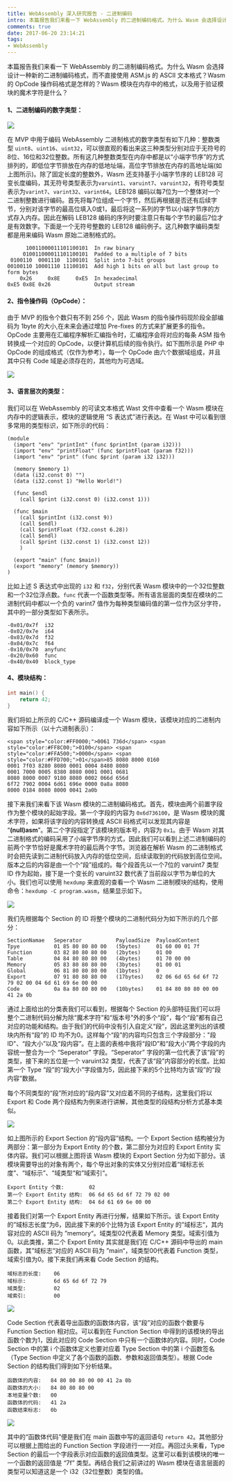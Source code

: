 ```yaml
---
title: WebAssembly 深入研究报告 - 二进制编码
intro: 本篇报告我们来看一下 WebAssembly 的二进制编码格式。为什么 Wasm 会选择设计一种新的二进制编码格式，而不直接使用 ASM.js 的 ASCII 文本格式？Wasm 的 OpCode 操作码格式是怎样的？Wasm 模块在内存中的格式，以及用于验证模块的魔术字符是什么？
comments: true
date: 2017-06-20 23:14:21
tags:
- WebAssembly
---
```


本篇报告我们来看一下 WebAssembly 的二进制编码格式。为什么 Wasm 会选择设计一种新的二进制编码格式，而不直接使用 ASM.js 的 ASCII 文本格式？Wasm 的 OpCode 操作码格式是怎样的？Wasm 模块在内存中的格式，以及用于验证模块的魔术字符是什么？

#### 1、二进制编码的数字类型：

![](1.png)

在 MVP 中用于编码 WebAssembly 二进制格式的数字类型有如下几种：整数类型 `uint8`、`uint16`、`uint32`，可以很直观的看出来这三种类型分别对应于无符号的8位、16位和32位整数。所有这几种整数类型在内存中都是以“小端字节序”的方式排列的，即低位字节排放在内存的低地址端，高位字节排放在内存的高地址端(如上图所示)。除了固定长度的整数外，Wasm 还支持基于小端字节序的 LEB128 可变长度编码，其无符号类型表示为`varuint1`、`varuint7`、`varuint32`，有符号类型表示为`varint7`、`varint32`、`varint64`。LEB128 编码以每7位为一个整体对一个二进制整数进行编码。首先将每7位组成一个字节，然后再根据是否还有后续字节，分别对该字节的最高位填入0或1，最后将这一系列的字节以小端字节序的方式存入内存。因此在解码 LEB128 编码的序列时要注意只有每个字节的最后7位才是有效数字。下面是一个无符号整数的 LEB128 编码例子。这几种数字编码类型都是用来编码 Wasm 原始二进制格式的。

 
```text
      10011000011101100101  In raw binary
     010011000011101100101  Padded to a multiple of 7 bits
 0100110  0001110  1100101  Split into 7-bit groups
00100110 10001110 11100101  Add high 1 bits on all but last group to form bytes
    0x26     0x8E     0xE5  In hexadecimal
0xE5 0x8E 0x26              Output stream
```

#### 2、指令操作码（OpCode）：

由于 MVP 的指令个数只有不到 256 个，因此 Wasm 的指令操作码现阶段全部编码为 1byte 的大小,在未来会通过增加 Pre-fixes 的方式来扩展更多的指令。OpCode 主要用在汇编程序解析汇编指令时，汇编程序会将对应的每条 ASM 指令转换成一个对应的 OpCode，以便计算机后续的指令执行。如下图所示是 PHP 中 OpCode 的组成格式（仅作为参考），每一个 OpCode 由六个数据域组成，并且其中只有 Code 域是必须存在的，其他均为可选域。

![](2.png)

#### 3、语言层次的类型：

我们可以在 WebAssembly 的可读文本格式 Wast 文件中查看一个 Wasm 模块在内存中的逻辑表示，模块的逻辑使用 “S 表达式”进行表达。在 Wast 中可以看到很多常用的类型标识，如下所示的代码：


```text
(module
  (import "env" "printInt" (func $printInt (param i32)))
  (import "env" "printFloat" (func $printFloat (param f32)))
  (import "env" "print" (func $print (param i32 i32)))

  (memory $memory 1)
  (data (i32.const 0) "")
  (data (i32.const 1) "Hello World!")

  (func $endl
    (call $print (i32.const 0) (i32.const 1)))

  (func $main
    (call $printInt (i32.const 9))
    (call $endl)
    (call $printFloat (f32.const 6.28))
    (call $endl)
    (call $print (i32.const 1) (i32.const 12))
    )

  (export "main" (func $main))
  (export "memory" (memory $memory))
)
```

比如上述 S 表达式中出现的 `i32` 和 `f32`，分别代表 Wasm 模块中的一个32位整数和一个32位浮点数。`func` 代表一个函数类型等。所有语言层面的类型在模块的二进制代码中都以一个负的 varint7 值作为每种类型编码值的第一位作为区分字符，其中的一部分类型如下表所示。

 
```text
-0x01/0x7f  i32
-0x02/0x7e  i64
-0x03/0x7d  f32
-0x04/0x7c  f64
-0x10/0x70  anyfunc
-0x20/0x60  func
-0x40/0x40  block_type
```

#### 4、模块结构：

 
```c
int main() { 
    return 42;
} 
```

我们将如上所示的 C/C++ 源码编译成一个 Wasm 模块，该模块对应的二进制内容如下所示（以十六进制表示）：

 
```text
<span style="color:#FF0000;">0061 736d</span> <span style="color:#FF8C00;">0100</span> <span style="color:#FFA500;">0000</span> <span style="color:#FFD700;">01</span>85 8080 8000 0160
0001 7f03 8280 8080 0001 0004 8480 8080
0001 7000 0005 8380 8080 0001 0001 0681
8080 8000 0007 9180 8080 0002 066d 656d
6f72 7902 0004 6d61 696e 0000 0a8a 8080
8000 0184 8080 8000 0041 2a0b 
```

接下来我们来看下该 Wasm 模块的二进制编码格式。首先，模块由两个前置字段作为整个模块的起始字段。第一个字段的内容为 `0x6d736100`，是 Wasm 模块的魔术字符，如果将该字段的内容转换成 ASCII 码格式可以发现其内容是 “**(null)asm**”。第二个字段指定了该模块的版本号，内容为 `0x1`。由于 Wasm 对其二进制格式的编码采用了小端字节序的方式，因此我们可以看到上述二进制编码的前两个字节恰好是魔术字符的最后两个字节。浏览器在解析 Wasm 的二进制格式时会把先读到二进制代码放入内存的低位空间，后续读取到的代码放到高位空间。版本之后的内容是由一个个“段”组成的。每个段首先以一个7位的 varuint7 类型 ID 作为起始，接下是一个变长的 varuint32 数代表了当前段以字节为单位的大小。我们也可以使用 `hexdump` 来直观的查看一个 Wasm 二进制模块的结构，使用命令：`hexdump -C program.wasm`，结果显示如下。

![](3.png)

我们先根据每个 Section 的 ID 将整个模块的二进制代码分为如下所示的几个部分：

 
```text
SectionNamae   Seperator           PayloadSize  PayloadContent
Tpye           01 85 80 80 80 00   (5bytes)     01 60 00 01 7f
Function       03 82 80 80 80 00   (2bytes)     01 00
Table          04 84 80 80 80 00   (4bytes)     01 70 00 00
Memory         05 83 80 80 80 00   (3bytes)     01 00 01
Global         06 81 80 80 80 00   (1bytes)     0
Export         07 91 80 80 80 00   (17bytes)    02 06 6d 65 6d 6f 72 79 02 00 04 6d 61 69 6e 00 00
Code           0a 8a 80 80 80 00   (10bytes)    01 84 80 80 80 00 00 41 2a 0b
```

通过上面给出的分类表我们可以看到，根据每个 Section 的头部特征我们可以将整个二进制代码分解为除“魔术字符”和“版本号”外的多个“段”，每个“段”都有自己对应的功能和结构。由于我们的代码中没有引入自定义“段”，因此这里列出的该模块内所有“段”的 ID 均不为0。这样每个“段”的内容均只包含三个字段部分："段ID"、“段大小”以及“段内容”。在上面的表格中我将“段ID”和“段大小”两个字段的内容统一整合为一个 “Seperator” 字段。“Seperator” 字段的第一位代表了该“段”的类型，接下来的五位是一个 varuint32 类型，代表了该“段”内容部分的长度。比如第一个 Type “段”的“段大小”字段值为5，因此接下来的5个比特均为该“段”的“段内容”数据。

每个不同类型的“段”所对应的“段内容”又对应着不同的子结构，这里我们将以 Export 和 Code 两个段结构为例来进行讲解，其他类型的段结构分析方式基本类似。


![](4.png)


如上图所示的 Export Section 的“段内容”结构。一个 Export Section 结构被分为两部分：第一部分为 Export Entity 的个数，第二部分为对应的 Export Entity 实体内容。我们可以根据上图将该 Wasm 模块的 Export Section 分为如下部分。该模块需要导出的对象有两个，每个导出对象的实体又分别对应着“域标志长度”、“域标示”、“域类型“和”域索引“。

 
```text
Export Entity 个数:        02 
第一个 Export Entity 结构:  06 6d 65 6d 6f 72 79 02 00 
第二个 Export Entity 结构:  04 6d 61 69 6e 00 00
```

接着我们对第一个 Export Entity 再进行分解，结果如下所示。该 Export Entity 的”域标志长度“为6，因此接下来的6个比特为该 Export Entity 的”域标志“，其内容对应的 ASCII 码为 ”memory“。域类型02代表着 Memory 类型。域索引值为0。以此类推，第二个 Export Entity 其实就是我们在 C/C++ 源码中导出的 main 函数，其”域标志“对应的 ASCII 码为 ”main“，域类型00代表着 Function 类型，域索引值为0。接下来我们再来看 Code Section 的结构。

 
```text
域标志的长度:    06
域标示:         6d 65 6d 6f 72 79
域类型:         02
域索引:         00
```

![](5.png)

Code Section 代表着导出函数的函数体内容，该“段”对应的函数个数要与 Function Section 相对应。可以看到在 Function Section 中得到的该模块的导出函数个数为1，因此对应的 Code Section 中只有一个函数体的内容。同时，Code Section 中的第 i 个函数体定义也要对应着 Type Section 中的第 i 个函数签名（Type Section 中定义了各个函数的函数、参数和返回值类型）。根据 Code Section 的结构我们得到如下分析结果。

 
```text
函数体的内容:   84 80 80 80 00 00 41 2a 0b
函数体的大小:   84 80 80 80 00 
本地变量个数:   00
函数体的代码:   41 2a
函数结束标志:   0b
```

![](6.png)


其中的“函数体代码”便是我们在 main 函数中写的返回语句 `return 42`。其他部分可以根据上图给出的 Function Section 字段进行一一对应。再回过头来看，Type Section 的最后一个字段表示对应函数的返回值类型。这里可以看到该模块的唯一一个函数的返回值是 “7f” 类型。再结合我们之前讲过的 Wasm 模块在语言层面的类型可以知道这是一个 i32（32位整数）类型的值。
